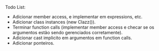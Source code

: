 Todo List:
 - Adicionar member access, e implementar em expressions, etc.
 - Adicionar class instances (new Clazz()).
 - Terminar function calls (implementar member access e checar se os argumentos estão sendo gerenciados corretamente).
 - Adicionar cast implicito em argumentos em function calls.
 - Adicionar ponteiros.